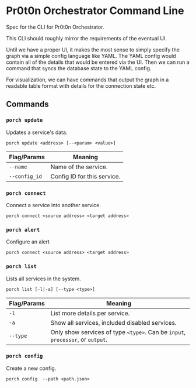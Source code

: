 # Pr0t0n Orchestrator Command Line

Spec for the CLI for Pr0t0n Orchestrator.

This CLI should roughly mirror the requirements of the eventual UI.

Until we have a proper UI, it makes the most sense to simply specify the graph via a simple config language like YAML.
The YAML config would contain all of the details that would be entered via the UI.
Then we can run a command that syncs the database state to the YAML config.

For visualization, we can have commands that output the graph in a readable table format with details for the connection state etc.

## Commands

### `porch update`

Updates a service's data.

```
porch update <address> [--<param> <value>]
```

| Flag/Params   | Meaning                     |
| ------------- | --------------------------- |
| `--name`      | Name of the service.        |
| `--config_id` | Config ID for this service. |

### `porch connect`

Connect a service into another service.

```
porch connect <source address> <target address>
```

### `porch alert`

Configure an alert

```
porch connect <source address> <target address>
```

### `porch list`

Lists all services in the system.

```
porch list [-l|-a] [--type <type>]
```

| Flag/Params | Meaning                                                                        |
| ----------- | ------------------------------------------------------------------------------ |
| `-l`        | List more details per service.                                                 |
| `-a`        | Show all services, included disabled services.                                 |
| `--type`    | Only show services of type `<type>`. Can be `input`, `processor`, or `output`. |

### `porch config`

Create a new config.

```
porch config  --path <path.json>
```
